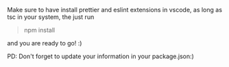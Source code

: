 Make sure to have install prettier and eslint extensions in vscode, as long as tsc in your system, the just run
> npm install

and you are ready to go! :)

PD: Don't forget to update your information in your package.json:)

